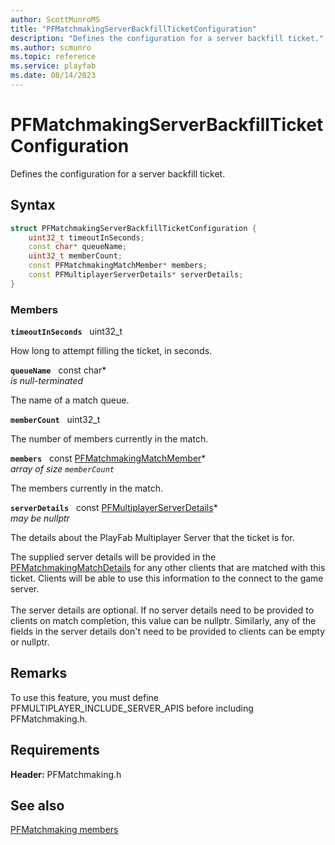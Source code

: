 ```yaml
---
author: ScottMunroMS
title: "PFMatchmakingServerBackfillTicketConfiguration"
description: "Defines the configuration for a server backfill ticket."
ms.author: scmunro
ms.topic: reference
ms.service: playfab
ms.date: 08/14/2023
---
```


# PFMatchmakingServerBackfillTicketConfiguration  

Defines the configuration for a server backfill ticket.  

## Syntax  
  
```cpp
struct PFMatchmakingServerBackfillTicketConfiguration {  
    uint32_t timeoutInSeconds;  
    const char* queueName;  
    uint32_t memberCount;  
    const PFMatchmakingMatchMember* members;  
    const PFMultiplayerServerDetails* serverDetails;  
}  
```
  
### Members  
  
**`timeoutInSeconds`** &nbsp; uint32_t  
  
How long to attempt filling the ticket, in seconds.
  
**`queueName`** &nbsp; const char*  
*is null-terminated*  
  
The name of a match queue.
  
**`memberCount`** &nbsp; uint32_t  
  
The number of members currently in the match.
  
**`members`** &nbsp; const [PFMatchmakingMatchMember](pfmatchmakingmatchmember.md)*  
*array of size `memberCount`*  
  
The members currently in the match.
  
**`serverDetails`** &nbsp; const [PFMultiplayerServerDetails](pfmultiplayerserverdetails.md)*  
*may be nullptr*  
  
The details about the PlayFab Multiplayer Server that the ticket is for.
  
The supplied server details will be provided in the [PFMatchmakingMatchDetails](pfmatchmakingmatchdetails.md) for any other clients that are matched with this ticket. Clients will be able to use this information to the connect to the game server. <br /><br /> The server details are optional. If no server details need to be provided to clients on match completion, this value can be nullptr. Similarly, any of the fields in the server details don't need to be provided to clients can be empty or nullptr.
  
## Remarks  
  
To use this feature, you must define PFMULTIPLAYER_INCLUDE_SERVER_APIS before including PFMatchmaking.h.
  
## Requirements  
  
**Header:** PFMatchmaking.h
  
## See also  
[PFMatchmaking members](../pfmatchmaking_members.md)  

  
  
